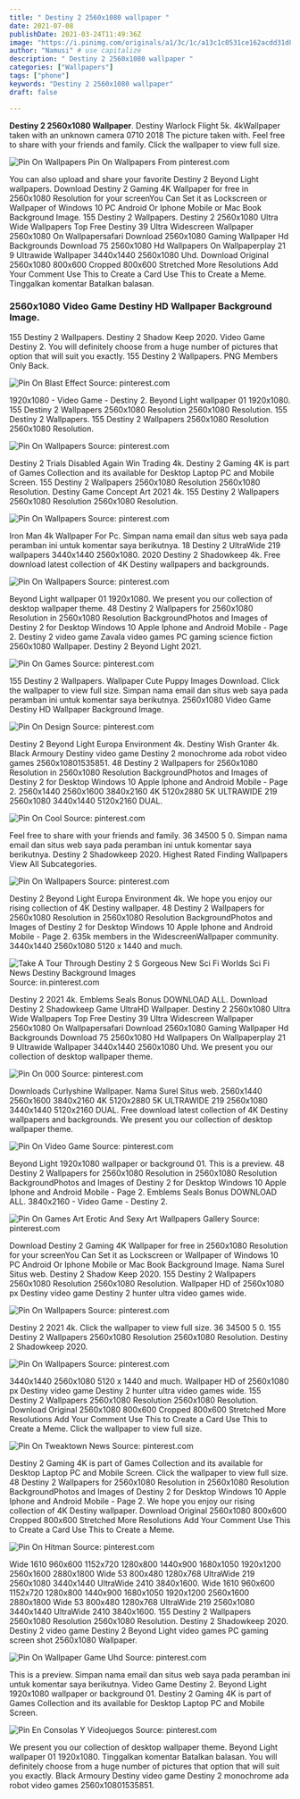 ```yaml
---
title: " Destiny 2 2560x1080 wallpaper "
date: 2021-07-08
publishDate: 2021-03-24T11:49:36Z
image: "https://i.pinimg.com/originals/a1/3c/1c/a13c1c0531ce162acdd31d841e861109.jpg"
author: "Namusi" # use capitalize
description: " Destiny 2 2560x1080 wallpaper "
categories: ["Wallpapers"]
tags: ["phone"]
keywords: "Destiny 2 2560x1080 wallpaper"
draft: false

---
```



**Destiny 2 2560x1080 Wallpaper**. Destiny Warlock Flight 5k. 4kWallpaper taken with an unknown camera 0710 2018 The picture taken with. Feel free to share with your friends and family. Click the wallpaper to view full size.

![Pin On Wallpapers](https://i.pinimg.com/originals/46/0a/ad/460aad9e4b569e687b5dad97e709d3e4.jpg "Pin On Wallpapers")
Pin On Wallpapers From pinterest.com


You can also upload and share your favorite Destiny 2 Beyond Light wallpapers. Download Destiny 2 Gaming 4K Wallpaper for free in 2560x1080 Resolution for your screenYou Can Set it as Lockscreen or Wallpaper of Windows 10 PC Android Or Iphone Mobile or Mac Book Background Image. 155 Destiny 2 Wallpapers. Destiny 2 2560x1080 Ultra Wide Wallpapers Top Free Destiny 39 Ultra Widescreen Wallpaper 2560x1080 On Wallpapersafari Download 2560x1080 Gaming Wallpaper Hd Backgrounds Download 75 2560x1080 Hd Wallpapers On Wallpaperplay 21 9 Ultrawide Wallpaper 3440x1440 2560x1080 Uhd. Download Original 2560x1080 800x600 Cropped 800x600 Stretched More Resolutions Add Your Comment Use This to Create a Card Use This to Create a Meme. Tinggalkan komentar Batalkan balasan.

### 2560x1080 Video Game Destiny HD Wallpaper Background Image.

155 Destiny 2 Wallpapers. Destiny 2 Shadow Keep 2020. Video Game Destiny 2. You will definitely choose from a huge number of pictures that option that will suit you exactly. 155 Destiny 2 Wallpapers. PNG Members Only Back.


![Pin On Blast Effect](https://i.pinimg.com/originals/32/25/f9/3225f957bd234ff17297a4dbeeb60514.jpg "Pin On Blast Effect")
Source: pinterest.com

1920x1080 - Video Game - Destiny 2. Beyond Light wallpaper 01 1920x1080. 155 Destiny 2 Wallpapers 2560x1080 Resolution 2560x1080 Resolution. 155 Destiny 2 Wallpapers. 155 Destiny 2 Wallpapers 2560x1080 Resolution 2560x1080 Resolution.

![Pin On Wallpapers](https://i.pinimg.com/originals/46/7e/30/467e30b09dfea859fd7bf3260bf6bbcb.png "Pin On Wallpapers")
Source: pinterest.com

Destiny 2 Trials Disabled Again Win Trading 4k. Destiny 2 Gaming 4K is part of Games Collection and its available for Desktop Laptop PC and Mobile Screen. 155 Destiny 2 Wallpapers 2560x1080 Resolution 2560x1080 Resolution. Destiny Game Concept Art 2021 4k. 155 Destiny 2 Wallpapers 2560x1080 Resolution 2560x1080 Resolution.

![Pin On Wallpapers](https://i.pinimg.com/originals/46/0a/ad/460aad9e4b569e687b5dad97e709d3e4.jpg "Pin On Wallpapers")
Source: pinterest.com

Iron Man 4k Wallpaper For Pc. Simpan nama email dan situs web saya pada peramban ini untuk komentar saya berikutnya. 18 Destiny 2 UltraWide 219 wallpapers 3440x1440 2560x1080. 2020 Destiny 2 Shadowkeep 4k. Free download latest collection of 4K Destiny wallpapers and backgrounds.

![Pin On Wallpapers](https://i.pinimg.com/originals/b1/9d/cc/b19dccae69594723c8ef18718b70767d.png "Pin On Wallpapers")
Source: pinterest.com

Beyond Light wallpaper 01 1920x1080. We present you our collection of desktop wallpaper theme. 48 Destiny 2 Wallpapers for 2560x1080 Resolution in 2560x1080 Resolution BackgroundPhotos and Images of Destiny 2 for Desktop Windows 10 Apple Iphone and Android Mobile - Page 2. Destiny 2 video game Zavala video games PC gaming science fiction 2560x1080 Wallpaper. Destiny 2 Beyond Light 2021.

![Pin On Games](https://i.pinimg.com/originals/3e/8c/06/3e8c060952dc1742b38c8d123a615cef.png "Pin On Games")
Source: pinterest.com

155 Destiny 2 Wallpapers. Wallpaper Cute Puppy Images Download. Click the wallpaper to view full size. Simpan nama email dan situs web saya pada peramban ini untuk komentar saya berikutnya. 2560x1080 Video Game Destiny HD Wallpaper Background Image.

![Pin On Design](https://i.pinimg.com/originals/20/5c/15/205c159f08e448d6eee845e2b7881ed8.jpg "Pin On Design")
Source: pinterest.com

Destiny 2 Beyond Light Europa Environment 4k. Destiny Wish Granter 4k. Black Armoury Destiny video game Destiny 2 monochrome ada robot video games 2560x10801535851. 48 Destiny 2 Wallpapers for 2560x1080 Resolution in 2560x1080 Resolution BackgroundPhotos and Images of Destiny 2 for Desktop Windows 10 Apple Iphone and Android Mobile - Page 2. 2560x1440 2560x1600 3840x2160 4K 5120x2880 5K ULTRAWIDE 219 2560x1080 3440x1440 5120x2160 DUAL.

![Pin On Cool](https://i.pinimg.com/originals/c7/5e/c9/c75ec949184de3d83eead85ad9a68257.jpg "Pin On Cool")
Source: pinterest.com

Feel free to share with your friends and family. 36 34500 5 0. Simpan nama email dan situs web saya pada peramban ini untuk komentar saya berikutnya. Destiny 2 Shadowkeep 2020. Highest Rated Finding Wallpapers View All Subcategories.

![Pin On Wallpapers](https://i.pinimg.com/originals/14/26/0b/14260bffbb707800a771c1843f818080.jpg "Pin On Wallpapers")
Source: pinterest.com

Destiny 2 Beyond Light Europa Environment 4k. We hope you enjoy our rising collection of 4K Destiny wallpaper. 48 Destiny 2 Wallpapers for 2560x1080 Resolution in 2560x1080 Resolution BackgroundPhotos and Images of Destiny 2 for Desktop Windows 10 Apple Iphone and Android Mobile - Page 2. 635k members in the WidescreenWallpaper community. 3440x1440 2560x1080 5120 x 1440 and much.

![Take A Tour Through Destiny 2 S Gorgeous New Sci Fi Worlds Sci Fi News Destiny Background Images](https://i.pinimg.com/originals/b0/19/cf/b019cfee7753e404c8694e3f0d081c92.jpg "Take A Tour Through Destiny 2 S Gorgeous New Sci Fi Worlds Sci Fi News Destiny Background Images")
Source: in.pinterest.com

Destiny 2 2021 4k. Emblems Seals Bonus DOWNLOAD ALL. Download Destiny 2 Shadowkeep Game UltraHD Wallpaper. Destiny 2 2560x1080 Ultra Wide Wallpapers Top Free Destiny 39 Ultra Widescreen Wallpaper 2560x1080 On Wallpapersafari Download 2560x1080 Gaming Wallpaper Hd Backgrounds Download 75 2560x1080 Hd Wallpapers On Wallpaperplay 21 9 Ultrawide Wallpaper 3440x1440 2560x1080 Uhd. We present you our collection of desktop wallpaper theme.

![Pin On 000](https://i.pinimg.com/originals/50/ac/ee/50aceecc25d19a7b58c95c49bd616bb7.jpg "Pin On 000")
Source: pinterest.com

Downloads Curlyshine Wallpaper. Nama Surel Situs web. 2560x1440 2560x1600 3840x2160 4K 5120x2880 5K ULTRAWIDE 219 2560x1080 3440x1440 5120x2160 DUAL. Free download latest collection of 4K Destiny wallpapers and backgrounds. We present you our collection of desktop wallpaper theme.

![Pin On Video Game](https://i.pinimg.com/originals/95/5b/e2/955be214c1ef8566f73bc3453d6ea8b1.jpg "Pin On Video Game")
Source: pinterest.com

Beyond Light 1920x1080 wallpaper or background 01. This is a preview. 48 Destiny 2 Wallpapers for 2560x1080 Resolution in 2560x1080 Resolution BackgroundPhotos and Images of Destiny 2 for Desktop Windows 10 Apple Iphone and Android Mobile - Page 2. Emblems Seals Bonus DOWNLOAD ALL. 3840x2160 - Video Game - Destiny 2.

![Pin On Games Art Erotic And Sexy Art Wallpapers Gallery](https://i.pinimg.com/originals/f6/cb/58/f6cb58f4a5800161b63c96703ebd2ab1.png "Pin On Games Art Erotic And Sexy Art Wallpapers Gallery")
Source: pinterest.com

Download Destiny 2 Gaming 4K Wallpaper for free in 2560x1080 Resolution for your screenYou Can Set it as Lockscreen or Wallpaper of Windows 10 PC Android Or Iphone Mobile or Mac Book Background Image. Nama Surel Situs web. Destiny 2 Shadow Keep 2020. 155 Destiny 2 Wallpapers 2560x1080 Resolution 2560x1080 Resolution. Wallpaper HD of 2560x1080 px Destiny video game Destiny 2 hunter ultra video games wide.

![Pin On Wallpapers](https://i.pinimg.com/originals/ad/01/1d/ad011d492ecd0294f2df3587fa50bc8c.png "Pin On Wallpapers")
Source: pinterest.com

Destiny 2 2021 4k. Click the wallpaper to view full size. 36 34500 5 0. 155 Destiny 2 Wallpapers 2560x1080 Resolution 2560x1080 Resolution. Destiny 2 Shadowkeep 2020.

![Pin On Wallpapers](https://i.pinimg.com/originals/37/14/c0/3714c05f333acade9398f7da6faead9b.jpg "Pin On Wallpapers")
Source: pinterest.com

3440x1440 2560x1080 5120 x 1440 and much. Wallpaper HD of 2560x1080 px Destiny video game Destiny 2 hunter ultra video games wide. 155 Destiny 2 Wallpapers 2560x1080 Resolution 2560x1080 Resolution. Download Original 2560x1080 800x600 Cropped 800x600 Stretched More Resolutions Add Your Comment Use This to Create a Card Use This to Create a Meme. Click the wallpaper to view full size.

![Pin On Tweaktown News](https://i.pinimg.com/originals/b1/e8/da/b1e8dac7e61594970dd04c20f19d3e8b.jpg "Pin On Tweaktown News")
Source: pinterest.com

Destiny 2 Gaming 4K is part of Games Collection and its available for Desktop Laptop PC and Mobile Screen. Click the wallpaper to view full size. 48 Destiny 2 Wallpapers for 2560x1080 Resolution in 2560x1080 Resolution BackgroundPhotos and Images of Destiny 2 for Desktop Windows 10 Apple Iphone and Android Mobile - Page 2. We hope you enjoy our rising collection of 4K Destiny wallpaper. Download Original 2560x1080 800x600 Cropped 800x600 Stretched More Resolutions Add Your Comment Use This to Create a Card Use This to Create a Meme.

![Pin On Hitman](https://i.pinimg.com/originals/81/05/eb/8105eb7fdcbe54f4bdaef37471890003.jpg "Pin On Hitman")
Source: pinterest.com

Wide 1610 960x600 1152x720 1280x800 1440x900 1680x1050 1920x1200 2560x1600 2880x1800 Wide 53 800x480 1280x768 UltraWide 219 2560x1080 3440x1440 UltraWide 2410 3840x1600. Wide 1610 960x600 1152x720 1280x800 1440x900 1680x1050 1920x1200 2560x1600 2880x1800 Wide 53 800x480 1280x768 UltraWide 219 2560x1080 3440x1440 UltraWide 2410 3840x1600. 155 Destiny 2 Wallpapers 2560x1080 Resolution 2560x1080 Resolution. Destiny 2 Shadowkeep 2020. Destiny 2 video game Destiny 2 Beyond Light video games PC gaming screen shot 2560x1080 Wallpaper.

![Pin On Wallpaper Game Uhd](https://i.pinimg.com/originals/ba/4a/5a/ba4a5a6a994c4fbcbaabfa14d9c54794.jpg "Pin On Wallpaper Game Uhd")
Source: pinterest.com

This is a preview. Simpan nama email dan situs web saya pada peramban ini untuk komentar saya berikutnya. Video Game Destiny 2. Beyond Light 1920x1080 wallpaper or background 01. Destiny 2 Gaming 4K is part of Games Collection and its available for Desktop Laptop PC and Mobile Screen.

![Pin En Consolas Y Videojuegos](https://i.pinimg.com/originals/a1/3c/1c/a13c1c0531ce162acdd31d841e861109.jpg "Pin En Consolas Y Videojuegos")
Source: pinterest.com

We present you our collection of desktop wallpaper theme. Beyond Light wallpaper 01 1920x1080. Tinggalkan komentar Batalkan balasan. You will definitely choose from a huge number of pictures that option that will suit you exactly. Black Armoury Destiny video game Destiny 2 monochrome ada robot video games 2560x10801535851.

